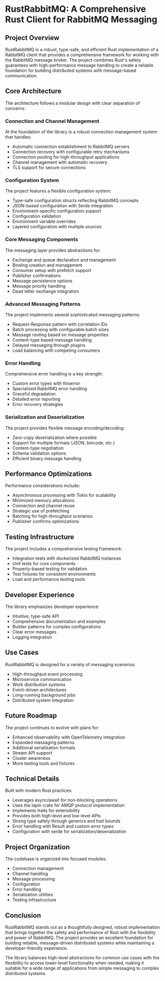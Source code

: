 # RustRabbitMQ: A Comprehensive Rust Client for RabbitMQ Messaging

## Project Overview

RustRabbitMQ is a robust, type-safe, and efficient Rust implementation of a RabbitMQ client that provides a comprehensive framework for working with the RabbitMQ message broker. The project combines Rust's safety guarantees with high-performance message handling to create a reliable foundation for building distributed systems with message-based communication.

## Core Architecture

The architecture follows a modular design with clear separation of concerns:

### Connection and Channel Management

At the foundation of the library is a robust connection management system that handles:
- Automatic connection establishment to RabbitMQ servers
- Connection recovery with configurable retry mechanisms
- Connection pooling for high-throughput applications
- Channel management with automatic recovery
- TLS support for secure connections

### Configuration System

The project features a flexible configuration system:
- Type-safe configuration structs reflecting RabbitMQ concepts
- JSON-based configuration with Serde integration
- Environment-specific configuration support
- Configuration validation
- Environment variable overrides
- Layered configuration with multiple sources

### Core Messaging Components

The messaging layer provides abstractions for:
- Exchange and queue declaration and management
- Binding creation and management
- Consumer setup with prefetch support
- Publisher confirmations
- Message persistence options
- Message priority handling
- Dead letter exchange integration

### Advanced Messaging Patterns

The project implements several sophisticated messaging patterns:
- Request-Response pattern with correlation IDs
- Batch processing with configurable batch sizes
- Message routing based on message properties
- Content-type based message handling
- Delayed messaging through plugins
- Load balancing with competing consumers

### Error Handling

Comprehensive error handling is a key strength:
- Custom error types with thiserror
- Specialized RabbitMQ error handling
- Graceful degradation
- Detailed error reporting
- Error recovery strategies

### Serialization and Deserialization

The project provides flexible message encoding/decoding:
- Zero-copy deserialization where possible
- Support for multiple formats (JSON, bincode, etc.)
- Content-type negotiation
- Schema validation options
- Efficient binary message handling

## Performance Optimizations

Performance considerations include:
- Asynchronous processing with Tokio for scalability
- Minimized memory allocations
- Connection and channel reuse
- Strategic use of prefetching
- Batching for high-throughput scenarios
- Publisher confirms optimizations

## Testing Infrastructure

The project includes a comprehensive testing framework:
- Integration tests with dockerized RabbitMQ instances
- Unit tests for core components
- Property-based testing for validation
- Test fixtures for consistent environments
- Load and performance testing tools

## Developer Experience

The library emphasizes developer experience:
- Intuitive, type-safe API
- Comprehensive documentation and examples
- Builder patterns for complex configurations
- Clear error messages
- Logging integration

## Use Cases

RustRabbitMQ is designed for a variety of messaging scenarios:
- High-throughput event processing
- Microservice communication
- Work distribution systems
- Event-driven architectures
- Long-running background jobs
- Distributed system integration

## Future Roadmap

The project continues to evolve with plans for:
- Enhanced observability with OpenTelemetry integration
- Expanded messaging patterns
- Additional serialization formats
- Stream API support
- Cluster awareness
- More testing tools and fixtures

## Technical Details

Built with modern Rust practices:
- Leverages async/await for non-blocking operations
- Uses the lapin crate for AMQP protocol implementation
- Implements traits for extensibility
- Provides both high-level and low-level APIs
- Strong type safety through generics and trait bounds
- Error handling with Result and custom error types
- Configuration with serde for serialization/deserialization

## Project Organization

The codebase is organized into focused modules:
- Connection management
- Channel handling
- Message processing
- Configuration
- Error handling
- Serialization utilities
- Testing infrastructure

## Conclusion

RustRabbitMQ stands out as a thoughtfully designed, robust implementation that brings together the safety and performance of Rust with the flexibility and power of RabbitMQ. The project provides an excellent foundation for building reliable, message-driven distributed systems while maintaining a developer-friendly experience.

The library balances high-level abstractions for common use cases with the flexibility to access lower-level functionality when needed, making it suitable for a wide range of applications from simple messaging to complex distributed systems.